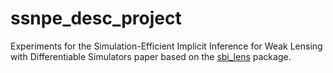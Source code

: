 # ssnpe_desc_project

Experiments for the  Simulation-Efficient Implicit Inference for Weak Lensing with Differentiable Simulators paper based on the [sbi_lens](https://github.com/DifferentiableUniverseInitiative/sbi_lens) package.